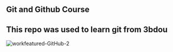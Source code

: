 ## Git and Github Course

## This repo was used to learn git from 3bdou

![workfeatured-GitHub-2](https://github.com/DevQuotient/learning-git/assets/153195577/e32afa05-67ca-4379-bcd1-1d44fcf56b15)
